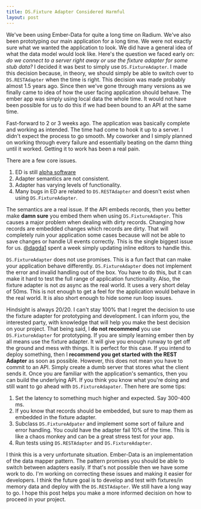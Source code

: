 ```yaml
---
title: DS.Fixture Adapter Considered Harmful
layout: post
---
```


We've been using Ember-Data for quite a long time on Radium. We've
also been prototyping our main application for a long time. We were
not exactly sure what we wanted the application to look. We did have a
general idea of what the data model would look like. Here's the
question we faced early on: *do we connect to a server right away or
use the fixture adapter for some stub data?* I decided it was best to
simply use `DS.FixtureAdapter`. I made this decision because, in
theory, we should simply be able to switch over to `DS.RESTAdapter`
when the time is right. This decision was made probably almost 1.5
years ago. Since then we've gone through many versions as we finally
came to idea of how the user facing application should behave. The
ember app was simply using local data the whole time. It would not
have been possible for us to do this if we had been bound to an API at
the same time.

Fast-forward to 2 or 3 weeks ago. The application was basically
complete and working as intended. The time had come to hook it up to a
server. I didn't expect the process to go smooth. My coworker and I
simply planned on working through every failure and essentially
beating on the damn thing until it worked. Getting it to work has been
a real pain.

There are a few core issues.

1. ED is still [alpha software](/2013/05/ember-data-is-pre-alpha-software/)
2. Adapter semantics are not consistent.
3. Adapter has varying levels of functionality.
4. Many bugs in ED are related to `DS.RESTAdapter` and doesn't exist
   when using `DS.FixtureAdapter`.

The semantics are a real issue. If the API embeds records, then you
better make **damn sure** you embed them when using
`DS.FixtureAdapter`. This causes a major problem when dealing with
dirty records. Changing how records are embedded changes which records
are dirty. That will completely ruin your application some cases
because will not be able to save changes or handle UI events
correctly. This is the single biggest issue for us.
[@dagda1](http://twitter.com/dagda1) spent a week simply updating
inline editors to handle this.

`DS.FixtureAdapter` does not use promises. This is a fun fact that can
make your application behave differently. `DS.FixtureAdapter` does not
implement the error and invalid handling out of the box. You have to
do this, but it can make it hard to test the full range of application
functionality. Also, the fixture adapter is not *as* async as the
real world. It uses a very short delay of 50ms. This is not enough to
get a feel for the application would behave in the real world. It is
also short enough to hide some run loop issues.

Hindsight is always 20/20. I can't stay 100% that I regret the
decision to use the fixture adapter for prototyping and development. I
can inform you, the interested party, with knowledge that will help
you make the best decision on your project. That being said, I **do
not recommend** you use `DS.FixtureAdapter` for prototyping.  If you
are simply learning ember then by all means use the fixture adapter.
It will give you enough runway to get off the ground and mess with
things. It is perfect for this case. If you intend to deploy
something, then I **recommend you get started with the REST Adapter**
as soon as possible. However, this does not mean you have to commit to
an API. Simply create a dumb server that stores what the client sends
it. Once you are familiar with the application's semantics, then you
can build the underlying API. If you think you know what you're doing
and still want to go ahead with `DS.FixtureAdapater`. Then here are
some tips:

1. Set the latency to something much higher and expected. Say 300-400
   ms.
2. If you know that records should be embedded, but sure to map them
   as embedded in the fixture adapter.
3. Subclass `DS.FixtureAdpater` and implement some sort of failure and
   error handling. You could have the adapter fail 10% of the time.
   This is like a chaos monkey and can be a great stress test for your
   app.
4. Run tests using `DS.RESTAdapter` and `DS.FixtureAdapter`.

I think this is a very unfortunate situation. Ember-Data is an
implementation of the data mapper pattern. The pattern promises you
should be able to switch between adapters easily. If that's not
possible then we have some work to do. I'm working on correcting these
issues and making it easier for developers. I think the future goal is
to develop and test with fixtures/in memory data and deploy with the
`DS.RESTAdapter`. We still have a long way to go. I hope this post
helps you make a more informed decision on how to proceed in your
project.
